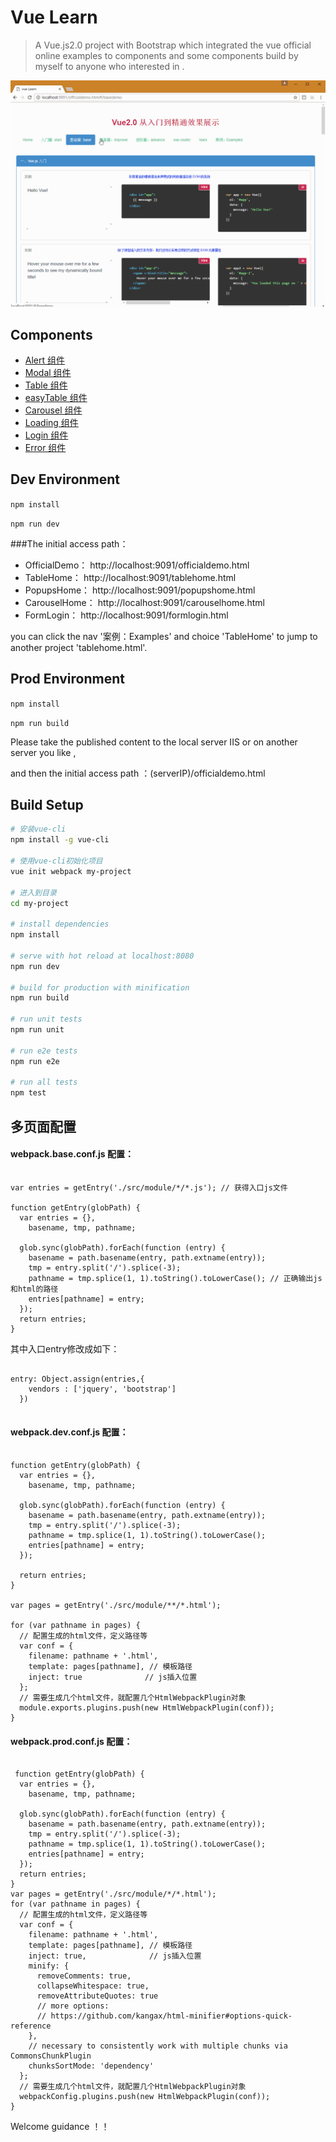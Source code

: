 # Vue Learn

> A Vue.js2.0 project with Bootstrap which integrated the vue official online examples to components and some components build by myself to anyone who interested in .

<div align="center">
  <img src="https://github.com/zhoou/DataSource/blob/master/images/vue-cli-multipage-bootstrap.gif?raw=true"  alt="vue-cli-multipage-bootstrap"/>
</div>

## Components
* [Alert 组件](/src/components/Common/vAlert.vue)
* [Modal 组件](/src/components/Common/vModal.vue)
* [Table 组件](/src/components/Common/vTable.vue)
* [easyTable 组件](/src/components/Common/vEasyTable.vue)
* [Carousel 组件](/src/components/Common/vCarousel.vue)
* [Loading 组件](/src/components/Common/vLoading.vue)
* [Login 组件](/src/components/Common/vLogin.vue)
* [Error 组件](/src/components/Common/vError.vue)

## Dev Environment

`npm install`

`npm run dev`

###The initial access path：
<ul>
<li>OfficialDemo： http://localhost:9091/officialdemo.html</li>
<li>TableHome： http://localhost:9091/tablehome.html</li>
<li>PopupsHome： http://localhost:9091/popupshome.html</li>
<li>CarouselHome： http://localhost:9091/carouselhome.html</li>
<li>FormLogin： http://localhost:9091/formlogin.html</li>
</ul>

you can click the nav '案例：Examples' and choice 'TableHome' to jump to another project 'tablehome.html'.

## Prod Environment

`npm install`

`npm run build`

Please take the published content to the local server IIS or on another server you like ,

and then the initial access path ：(serverIP)/officialdemo.html

## Build Setup

``` bash
# 安装vue-cli
npm install -g vue-cli

# 使用vue-cli初始化项目
vue init webpack my-project

# 进入到目录
cd my-project

# install dependencies
npm install

# serve with hot reload at localhost:8080
npm run dev

# build for production with minification
npm run build

# run unit tests
npm run unit

# run e2e tests
npm run e2e

# run all tests
npm test
```
## 多页面配置

#### webpack.base.conf.js 配置：
<pre><code>
var entries = getEntry('./src/module/*/*.js'); // 获得入口js文件

function getEntry(globPath) {
  var entries = {},
    basename, tmp, pathname;

  glob.sync(globPath).forEach(function (entry) {
    basename = path.basename(entry, path.extname(entry));
    tmp = entry.split('/').splice(-3);
    pathname = tmp.splice(1, 1).toString().toLowerCase(); // 正确输出js和html的路径
    entries[pathname] = entry;
  });
  return entries;
}
</code></pre>
其中入口entry修改成如下：
<pre><code>
entry: Object.assign(entries,{
    vendors : ['jquery', 'bootstrap']
  })
 </code></pre>

#### webpack.dev.conf.js 配置：
<pre><code>
function getEntry(globPath) {
  var entries = {},
    basename, tmp, pathname;

  glob.sync(globPath).forEach(function (entry) {
    basename = path.basename(entry, path.extname(entry));
    tmp = entry.split('/').splice(-3);
    pathname = tmp.splice(1, 1).toString().toLowerCase();
    entries[pathname] = entry;
  });

  return entries;
}

var pages = getEntry('./src/module/**/*.html');

for (var pathname in pages) {
  // 配置生成的html文件，定义路径等
  var conf = {
    filename: pathname + '.html',
    template: pages[pathname], // 模板路径
    inject: true              // js插入位置
  };
  // 需要生成几个html文件，就配置几个HtmlWebpackPlugin对象
  module.exports.plugins.push(new HtmlWebpackPlugin(conf));
}
</code></pre>

#### webpack.prod.conf.js 配置：
 <pre><code>
 function getEntry(globPath) {
  var entries = {},
    basename, tmp, pathname;

  glob.sync(globPath).forEach(function (entry) {
    basename = path.basename(entry, path.extname(entry));
    tmp = entry.split('/').splice(-3);
    pathname = tmp.splice(1, 1).toString().toLowerCase();
    entries[pathname] = entry;
  });
  return entries;
}
var pages = getEntry('./src/module/*/*.html');
for (var pathname in pages) {
  // 配置生成的html文件，定义路径等
  var conf = {
    filename: pathname + '.html',
    template: pages[pathname], // 模板路径
    inject: true,              // js插入位置
    minify: {
      removeComments: true,
      collapseWhitespace: true,
      removeAttributeQuotes: true
      // more options:
      // https://github.com/kangax/html-minifier#options-quick-reference
    },
    // necessary to consistently work with multiple chunks via CommonsChunkPlugin
    chunksSortMode: 'dependency'
  };
  // 需要生成几个html文件，就配置几个HtmlWebpackPlugin对象
  webpackConfig.plugins.push(new HtmlWebpackPlugin(conf));
}
</code></pre>


Welcome guidance ！！
